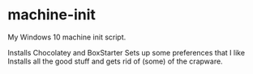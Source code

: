 # machine-init
My Windows 10 machine init script.

Installs Chocolatey and BoxStarter
Sets up some preferences that I like
Installs all the good stuff and gets rid of (some) of the crapware.
